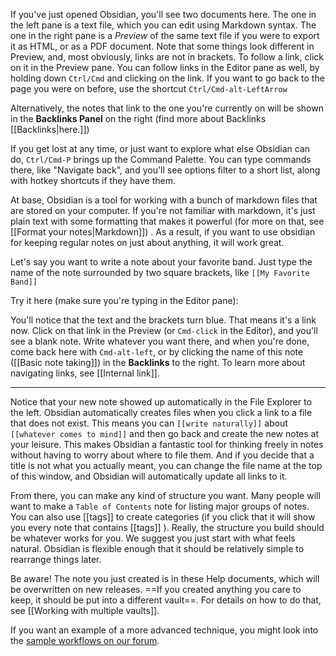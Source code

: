 If you've just opened Obsidian, you'll see two documents here. The one in the left pane is a text file, which you can edit using Markdown syntax. The one in the right pane is a _Preview_ of the same text file if you were to export it as HTML, or as a PDF document. Note that some things look different in Preview, and, most obviously, links are not in brackets. To follow a link, click on it in the Preview pane. You can follow links in the Editor pane as well, by holding down `Ctrl/Cmd` and clicking on the link. If you want to go back to the page you were on before, use the shortcut `Ctrl/Cmd-alt-LeftArrow`

Alternatively, the notes that link to the one you're currently on will be shown in the **Backlinks Panel** on the right (find more about Backlinks [[Backlinks|here.]])

If you get lost at any time, or just want to explore what else Obsidian can do, `Ctrl/Cmd-P` brings up the Command Palette. You can type commands there, like "Navigate back", and you'll see options filter to a short list, along with hotkey shortcuts if they have them. 

At base, Obsidian is a tool for working with a bunch of markdown files that are stored on your computer. If you're not familiar with markdown, it's just plain text with some formatting that makes it powerful (for more on that, see [[Format your notes|Markdown]]) . As a result, if you want to use obsidian for keeping regular notes on just about anything, it will work great. 

Let's say you want to write a note about your favorite band. Just type the name of the note surrounded by two square brackets, like `[[My Favorite Band]]`

Try it here (make sure you're typing in the Editor pane): 

You'll notice that the text and the brackets turn blue. That means it's a link now. Click on that link in the Preview (or `Cmd-click` in the Editor), and you'll see a blank note. Write whatever you want there, and when you're done, come back here with `Cmd-alt-left`, or by clicking the name of this note ([[Basic note taking]]) in the **Backlinks** to the right. To learn more about navigating links, see [[Internal link]].

---

Notice that your new note showed up automatically in the File Explorer to the left. Obsidian automatically creates files when you click a link to a file that does not exist. This means you can `[[write naturally]]` about `[[whatever comes to mind]]` and then go back and create the new notes at your leisure. This makes Obsidian a fantastic tool for thinking freely in notes without having to worry about where to file them. And if you decide that a title is not what you actually meant, you can change the file name at the top of this window, and Obsidian will automatically update all links to it.

From there, you can make any kind of structure you want. Many people will want to make a `Table of Contents` note for listing major groups of notes. You can also use [[tags]] to create categories (if you click that it will show you every note that contains [[tags]] ). Really, the structure you build should be whatever works for you. We suggest you just start with what feels natural. Obsidian is flexible enough that it should be relatively simple to rearrange things later.

Be aware! The note you just created is in these Help documents, which will be overwritten on new releases. ==If you created anything you care to keep, it should be put into a different vault==. For details on how to do that, see [[Working with multiple vaults]].

If you want an example of a more advanced technique, you might look into the [sample workflows on our forum](https://forum.obsidian.md/t/example-workflows-in-obsidian/1093).
